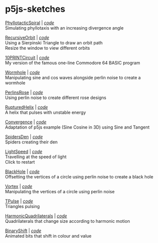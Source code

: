# p5js-sketches

[PhyllotacticSpiral](https://amriarshad.github.io/p5js-sketches/src/PhyllotacticSpiral/index) | [*code*](https://github.com/AmriArshad/p5js-sketches/tree/main/src/PhyllotacticSpiral/sketch.js)
\
Simulating phyllotaxis with an increasing divergence angle

[RecursiveOrbit](https://amriarshad.github.io/p5js-sketches/src/RecursiveOrbit/index) | [*code*](https://github.com/AmriArshad/p5js-sketches/tree/main/src/RecursiveOrbit/sketch.js)
\
Using a Sierpinski Triangle to draw an orbit path  
Resize the window to view different orbits

[10PRINTCircuit](https://amriarshad.github.io/p5js-sketches/src/10PRINTCircuit/index) | [*code*](https://github.com/AmriArshad/p5js-sketches/tree/main/src/10PRINTCircuit/sketch.js)
\
My version of the famous one-line Commodore 64 BASIC program

[Wormhole](https://amriarshad.github.io/p5js-sketches/src/Wormhole/index) | [*code*](https://github.com/AmriArshad/p5js-sketches/tree/main/src/Wormhole/sketch.js)
\
Manipulating sine and cos waves alongside perlin noise to create a wormhole

[PerlinsRose](https://amriarshad.github.io/p5js-sketches/src/PerlinsRose/index) | [*code*](https://github.com/AmriArshad/p5js-sketches/tree/main/src/PerlinsRose/sketch.js)
\
Using perlin noise to create different rose designs

[RupturedHelix](https://amriarshad.github.io/p5js-sketches/src/RupturedHelix/index) | [*code*](https://github.com/AmriArshad/p5js-sketches/tree/main/src/RupturedHelix/sketch.js)
\
A helix that pulses with unstable energy

[Convergence](https://amriarshad.github.io/p5js-sketches/src/Convergence/index) | [*code*](https://github.com/AmriArshad/p5js-sketches/tree/main/src/Convergence/sketch.js)
\
Adaptation of p5js example (Sine Cosine in 3D) using Sine and Tangent

[SpidersDen](https://amriarshad.github.io/p5js-sketches/src/SpidersDen/index) | [*code*](https://github.com/AmriArshad/p5js-sketches/tree/main/src/SpidersDen/sketch.js)
\
Spiders creating their den

[LightSpeed](https://amriarshad.github.io/p5js-sketches/src/LightSpeed/index) | [*code*](https://github.com/AmriArshad/p5js-sketches/tree/main/src/LightSpeed/sketch.js)
\
Travelling at the speed of light  
Click to restart

[BlackHole](https://amriarshad.github.io/p5js-sketches/src/BlackHole/index) | [*code*](https://github.com/AmriArshad/p5js-sketches/tree/main/src/BlackHole/sketch.js)
\
Offsetting the vertices of a circle using perlin noise to create a black hole

[Vortex](https://amriarshad.github.io/p5js-sketches/src/Vortex/index) | [*code*](https://github.com/AmriArshad/p5js-sketches/tree/main/src/Vortex/sketch.js)
\
Manipulating the vertices of a circle using perlin noise

[TPulse](https://amriarshad.github.io/p5js-sketches/src/TPulse/index) | [*code*](https://github.com/AmriArshad/p5js-sketches/tree/main/src/TPulse/sketch.js)
\
Triangles pulsing

[HarmonicQuadrilaterals](https://amriarshad.github.io/p5js-sketches/src/HarmonicQuadrilaterals/index) | [*code*](https://github.com/AmriArshad/p5js-sketches/tree/main/src/HarmonicQuadrilaterals/sketch.js)
\
Quadrilaterals that change size according to harmonic motion

[BinaryShift](https://amriarshad.github.io/p5js-sketches/src/BinaryShift/index) | [*code*](https://github.com/AmriArshad/p5js-sketches/tree/main/src/BinaryShift/sketch.js)
\
Animated bits that shift in colour and value
